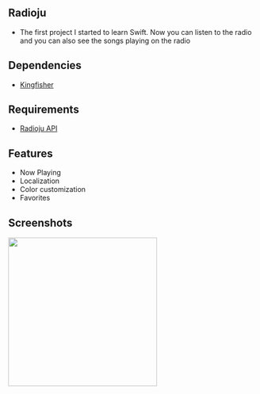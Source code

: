 ## Radioju

- The first project I started to learn Swift. Now you can listen to the radio and you can also see the songs playing on the radio

## Dependencies

- [Kingfisher](https://github.com/onevcat/Kingfisher)

## Requirements

- [Radioju API](https://github.com/trkyshorty/radioju-api)

## Features

- Now Playing
- Localization
- Color customization
- Favorites

## Screenshots

<img src="https://www.imagevisit.com/images/2022/08/29/Screenshot-2022-08-29-at-06.59.20.png" width="300">
